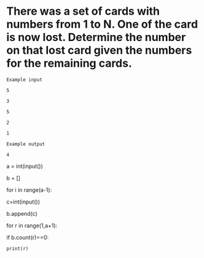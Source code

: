 # There was a set of cards with numbers from 1 to N. One of the card is now lost. Determine the number on that lost card given the numbers for the remaining cards.

```
Example input

5

3

5

2

1

Example output

4
```
a = int(input())

b = []

for i in range(a-1):

  c=int(input())
  
  b.append(c)

for r in range(1,a+1):

  if b.count(r)==0:
  
    print(r)
